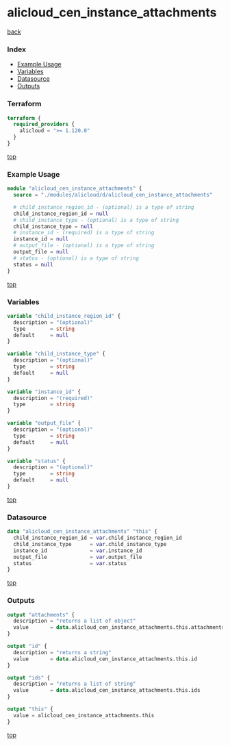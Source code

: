 # alicloud_cen_instance_attachments

[back](../alicloud.md)

### Index

- [Example Usage](#example-usage)
- [Variables](#variables)
- [Datasource](#datasource)
- [Outputs](#outputs)

### Terraform

```terraform
terraform {
  required_providers {
    alicloud = ">= 1.120.0"
  }
}
```

[top](#index)

### Example Usage

```terraform
module "alicloud_cen_instance_attachments" {
  source = "./modules/alicloud/d/alicloud_cen_instance_attachments"

  # child_instance_region_id - (optional) is a type of string
  child_instance_region_id = null
  # child_instance_type - (optional) is a type of string
  child_instance_type = null
  # instance_id - (required) is a type of string
  instance_id = null
  # output_file - (optional) is a type of string
  output_file = null
  # status - (optional) is a type of string
  status = null
}
```

[top](#index)

### Variables

```terraform
variable "child_instance_region_id" {
  description = "(optional)"
  type        = string
  default     = null
}

variable "child_instance_type" {
  description = "(optional)"
  type        = string
  default     = null
}

variable "instance_id" {
  description = "(required)"
  type        = string
}

variable "output_file" {
  description = "(optional)"
  type        = string
  default     = null
}

variable "status" {
  description = "(optional)"
  type        = string
  default     = null
}
```

[top](#index)

### Datasource

```terraform
data "alicloud_cen_instance_attachments" "this" {
  child_instance_region_id = var.child_instance_region_id
  child_instance_type      = var.child_instance_type
  instance_id              = var.instance_id
  output_file              = var.output_file
  status                   = var.status
}
```

[top](#index)

### Outputs

```terraform
output "attachments" {
  description = "returns a list of object"
  value       = data.alicloud_cen_instance_attachments.this.attachments
}

output "id" {
  description = "returns a string"
  value       = data.alicloud_cen_instance_attachments.this.id
}

output "ids" {
  description = "returns a list of string"
  value       = data.alicloud_cen_instance_attachments.this.ids
}

output "this" {
  value = alicloud_cen_instance_attachments.this
}
```

[top](#index)